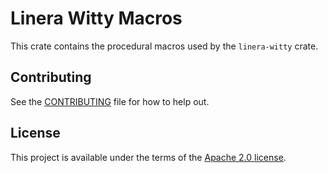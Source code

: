 <!-- cargo-rdme start -->

# Linera Witty Macros

This crate contains the procedural macros used by the `linera-witty` crate.

<!-- cargo-rdme end -->

## Contributing

See the [CONTRIBUTING](../CONTRIBUTING.md) file for how to help out.

## License

This project is available under the terms of the [Apache 2.0 license](../LICENSE).
